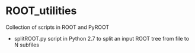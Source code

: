 # ROOT_utilities
Collection of scripts in ROOT and PyROOT

- splitROOT.py
script in Python 2.7 to split an input ROOT tree from file to N subfiles
